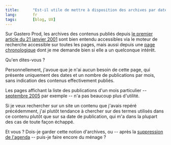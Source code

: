 ```yaml
--- 
title:      "Est-il utile de mettre à disposition des archives par date de publication ?" 
lang:       fr 
tags:       [blog, UX]
---
```


Sur Gastero Prod, les archives des contenus publiés depuis [le premier article du 21 janvier 2001](/2001/01/vous-connaissez-arnold.html) sont bien entendu accessibles via le moteur de recherche accessible sur toutes les pages, mais aussi depuis une [page chronologique](/archives.html) dont je me demande bien si elle a un quelconque intérêt.

Qu'en dites-vous ?

Personnellement, j'avoue que je n'ai aucun besoin de cette page, qui présente uniquement des dates et un nombre de publications par mois, sans indication des contenus effectivement publiés.

Les pages affichant la liste des publications d'un mois particulier -- [septembre 2005](/2005/09/) par exemple -- n'a pas beaucoup plus d'utilité. 

Si je veux rechercher sur un site un contenu que j'avais repéré précédemment, j'ai plutôt tendance à chercher sur des termes utilisés dans ce contenu plutôt que sur sa date de publication, qui m'a dans la plupart des cas de toute façon échappé.

Et vous ? Dois-je garder cette notion d'archives, ou -- après la [suppression de l'agenda](/2005/11/la-fin-de-l-agenda-gastero-prod.html) -- puis-je faire encore du ménage ?
